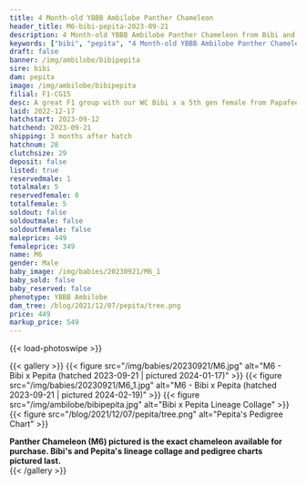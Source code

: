 ```yaml
---
title: 4 Month-old YBBB Ambilobe Panther Chameleon
header_title: M6-bibi-pepita-2023-09-21
description: 4 Month-old YBBB Ambilobe Panther Chameleon from Bibi and Pepita. A great F1 group with our WC Bibi x a 5th gen female from Papafee x Coco. We've included sire and dam dendrograms if available, but you can view our Bibi or Pepita breeder pages for more information.
keywords: ["bibi", "pepita", "4 Month-old YBBB Ambilobe Panther Chameleon", "baby chameleons for sale", "buy panther chameleon", "panther for sale", "panther chameleon price", "ambilobe panther chameleon for sale"]
draft: false
banner: /img/ambilobe/bibipepita
sire: bibi
dam: pepita
image: /img/ambilobe/bibipepita
filial: F1-CG15
desc: A great F1 group with our WC Bibi x a 5th gen female from Papafee x Coco.
laid: 2022-12-17
hatchstart: 2023-09-12
hatchend: 2023-09-21
shipping: 3 months after hatch
hatchnum: 28
clutchsize: 29
deposit: false
listed: true
reservedmale: 1
totalmale: 5
reservedfemale: 0
totalfemale: 5
soldout: false
soldoutmale: false
soldoutfemale: false
maleprice: 449
femaleprice: 349
name: M6
gender: Male
baby_image: /img/babies/20230921/M6_1
baby_sold: false
baby_reserved: false
phenotype: YBBB Ambilobe
dam_tree: /blog/2021/12/07/pepita/tree.png
price: 449
markup_price: 549
---
```


{{< load-photoswipe >}}

{{< gallery >}}
  {{< figure src="/img/babies/20230921/M6.jpg" alt="M6 - Bibi x Pepita (hatched 2023-09-21 | pictured 2024-01-17)" >}}
  {{< figure src="/img/babies/20230921/M6_1.jpg" alt="M6 - Bibi x Pepita (hatched 2023-09-21 | pictured 2024-02-19)" >}}
  {{< figure src="/img/ambilobe/bibipepita.jpg" alt="Bibi x Pepita Lineage Collage" >}}
  {{< figure src="/blog/2021/12/07/pepita/tree.png" alt="Pepita's Pedigree Chart" >}}
  <figcaption><strong>Panther Chameleon (M6) pictured is the exact chameleon available for purchase. Bibi's and Pepita's lineage collage and pedigree charts pictured last.</strong></figcaption>
{{< /gallery >}}
